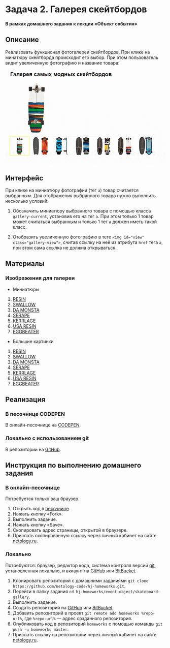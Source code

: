 # Задача 2. Галерея скейтбордов

#### В рамках домашнего задания к лекции «Объект события»

## Описание

Реализовать функционал фотогалереи скейтбордов. При клике на минатюру скейтборда происходит его выбор. При этом пользователь видит увеличенную фотографию и название товара:

![Галерея скейтбордов](./res/skateboard-gallery.gif)

## Интерфейс

При клике на миниатюру фотографии (тег `a`) товар считается выбранным. Для отображения выбранного товара нужно выполнить несколько условий:

1. Обозначить миниатюру выбранного товара с помощью класса `gallery-current`, установив его на тег `a`. При этом только 1 товар может считаться выбранным и только 1 тег `a` должен иметь такой класс.

2. Отобразить увеличенную фотографию в теге `<img id="view" class="gallery-view">`, считав ссылку на неё из атрибута `href` тега `a`, при этом сама ссылка не должна открываться.

## Материалы

### Изображения для галереи

- Миниатюры

1. [RESIN](https://netology-code.github.io/hj-homeworks/event-object/skateboard-gallery/images/thumb/01.jpg)
2. [SWALLOW](https://netology-code.github.io/hj-homeworks/event-object/skateboard-gallery/images/thumb/02.jpg)
3. [DA MONSTA](https://netology-code.github.io/hj-homeworks/event-object/skateboard-gallery/images/thumb/03.jpg)
4. [SERAPE](https://netology-code.github.io/hj-homeworks/event-object/skateboard-gallery/images/thumb/04.jpg)
5. [KERRLAGE](https://netology-code.github.io/hj-homeworks/event-object/skateboard-gallery/images/thumb/05.jpg)
6. [USA RESIN](https://netology-code.github.io/hj-homeworks/event-object/skateboard-gallery/images/thumb/06.jpg)
7. [EGGBEATER](https://netology-code.github.io/hj-homeworks/event-object/skateboard-gallery/images/thumb/07.jpg)

- Большие картинки

1. [RESIN](https://netology-code.github.io/hj-homeworks/event-object/skateboard-gallery/images/full/01.jpg)
2. [SWALLOW](https://netology-code.github.io/hj-homeworks/event-object/skateboard-gallery/images/full/02.jpg)
3. [DA MONSTA](https://netology-code.github.io/hj-homeworks/event-object/skateboard-gallery/images/full/03.jpg)
4. [SERAPE](https://netology-code.github.io/hj-homeworks/event-object/skateboard-gallery/images/full/04.jpg)
5. [KERRLAGE](https://netology-code.github.io/hj-homeworks/event-object/skateboard-gallery/images/full/05.jpg)
6. [USA RESIN](https://netology-code.github.io/hj-homeworks/event-object/skateboard-gallery/images/full/06.jpg)
7. [EGGBEATER](https://netology-code.github.io/hj-homeworks/event-object/skateboard-gallery/images/full/07.jpg)

## Реализация

### В песочнице CODEPEN

В онлайн-песочнице на [CODEPEN](https://codepen.io/solarrust/pen/yMdJRe).

### Локально с использованием git

В репозитории на [GitHub](https://github.com/netology-code/hj-homeworks/tree/master/event-object/skateboard-gallery).

## Инструкция по выполнению домашнего задания

### В онлайн-песочнице

Потребуется только ваш браузер.

1. Открыть код в [песочнице](https://codepen.io/solarrust/pen/yMdJRe).
2. Нажать кнопку «Fork».
3. Выполнить задание.
4. Нажать кнопку «Save».
5. Скопировать адрес страницы, открытой в браузере.
6. Прислать скопированную ссылку через личный кабинет на сайте [netology.ru](http://netology.ru/).    

### Локально

Потребуются: браузер, редактор кода, система контроля версий [git](https://git-scm.com), установленная локально, и аккаунт на [GitHub](https://github.com/) или [BitBucket](https://bitbucket.org/).

1. Клонировать репозиторий с домашними заданиями `git clone https://github.com/netology-code/hj-homeworks.git`.
2. Перейти в папку задания `cd hj-homeworks/event-object/skateboard-gallery`.
3. Выполнить задание.
4. Создать репозиторий на [GitHub](https://github.com/) или [BitBucket](https://bitbucket.org/).
5. Добавить репозиторий в проект `git remote add homeworks %repo-url%`, где `%repo-url%` — адрес созданного репозитория.
6. Опубликовать код в репозиторий `homeworks` с помощью команды `git push -u homeworks master`.
7. Прислать ссылку на репозиторий через личный кабинет на сайте [netology.ru](http://netology.ru/).
